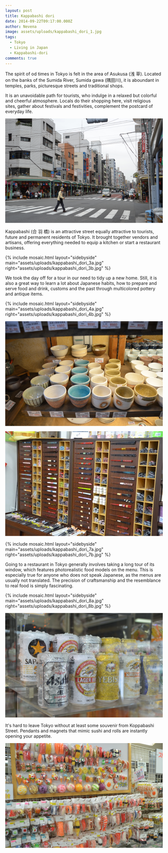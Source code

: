 ```yaml
---
layout: post
title: Kappabashi dori
date: 2014-09-22T09:17:00.000Z
author: Nevena
image: assets/uploads/kappabashi_dori_1.jpg
tags:
  - Tokyo
  - Living in Japan
  - Kappabashi-dori
comments: true
---
```

The spirit of od times in Tokyo is felt in the area of Asukusa (浅 草). Located on the banks of the Sumida River, Sumida gawa (隅田川), it is aboundant in temples, parks, picturesque streets and traditional shops.

It is an unavoidable path for tourists, who indulge in a relaxed but colorful and cheerful atmosphere. Locals do their shopping here, visit religious sites, gather about festivals and festivities, complement the postcard of everyday life.

![](/assets/uploads/kappabashi_dori_2.jpg)

Kappabashi (合 羽 橋) is an attractive street equally attractive to tourists, future and permanent residents of Tokyo. It brought together vendors and artisans, offering everything needed to equip a kitchen or start a restaurant business.

{% include mosaic.html layout="sidebyside" main="assets/uploads/kappabashi_dori_3a.jpg" right="assets/uploads/kappabashi_dori_3b.jpg" %}

We took the day off for a tour in our need to tidy up a new home. Still, it is also a great way to learn a lot about Japanese habits, how to prepare and serve food and drink, customs and the past through multicolored pottery and antique items.

{% include mosaic.html layout="sidebyside" main="assets/uploads/kappabashi_dori_4a.jpg" right="assets/uploads/kappabashi_dori_4b.jpg" %}

![](/assets/uploads/kappabashi_dori_5.jpg)

![](/assets/uploads/kappabashi_dori_6.jpg)

{% include mosaic.html layout="sidebyside" main="assets/uploads/kappabashi_dori_7a.jpg" right="assets/uploads/kappabashi_dori_7b.jpg" %}

Going to a restaurant in Tokyo generally involves taking a long tour of its window, which features photorealistic food models on the menu. This is especially true for anyone who does not speak Japanese, as the menus are usually not translated. The precision of craftsmanship and the resemblance to real food is simply fascinating.

{% include mosaic.html layout="sidebyside" main="assets/uploads/kappabashi_dori_8a.jpg" right="assets/uploads/kappabashi_dori_8b.jpg" %}

![](/assets/uploads/kappabashi_dori_9.jpg)

It's hard to leave Tokyo without at least some souvenir from Koppabashi Street. Pendants and magnets that mimic sushi and rolls are instantly opening your appetite.

![](/assets/uploads/kappabashi_dori_10.jpg)
